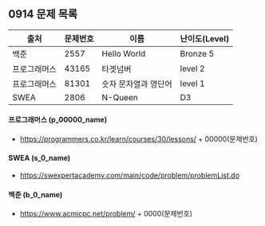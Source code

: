## 0914 문제 목록

| 출처 | 문제번호 | 이름     | 난이도(Level) |
| ---- | -------- | -------- | ------------- |
| 백준 | 2557 | Hello World | Bronze 5    |
| 프로그래머스 | 43165    | 타겟넘버             | level 2       |
| 프로그래머스 | 81301 | 숫자 문자열과 영단어 | level 1 |
| SWEA | 2806 | N-Queen | D3 |



#### 프로그래머스 (p_00000_name)

- https://programmers.co.kr/learn/courses/30/lessons/ + 00000(문제번호)

#### SWEA (s_0_name)

- https://swexpertacademy.com/main/code/problem/problemList.do

#### 백준 (b_0_name)

- https://www.acmicpc.net/problem/ + 0000(문제번호)

